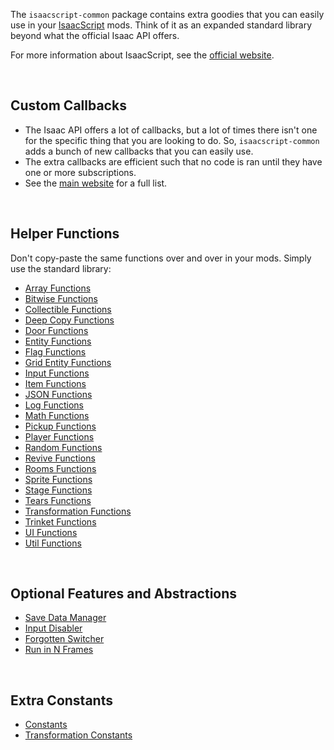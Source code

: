 The `isaacscript-common` package contains extra goodies that you can easily use in your [IsaacScript](https://isaacscript.github.io/) mods. Think of it as an expanded standard library beyond what the official Isaac API offers.

For more information about IsaacScript, see the [official website](https://isaacscript.github.io/).

<br />

## Custom Callbacks

- The Isaac API offers a lot of callbacks, but a lot of times there isn't one for the specific thing that you are looking to do. So, `isaacscript-common` adds a bunch of new callbacks that you can easily use.
- The extra callbacks are efficient such that no code is ran until they have one or more subscriptions.
- See the [main website](https://isaacscript.github.io/docs/function-signatures#custom-callbacks) for a full list.

<br />

## Helper Functions

Don't copy-paste the same functions over and over in your mods. Simply use the standard library:

- [Array Functions](modules/functions_array.html)
- [Bitwise Functions](modules/functions_bitwise.html)
- [Collectible Functions](modules/functions_collectibles.html)
- [Deep Copy Functions](modules/functions_deepCopy.html)
- [Door Functions](modules/functions_doors.html)
- [Entity Functions](modules/functions_entity.html)
- [Flag Functions](modules/functions_flag.html)
- [Grid Entity Functions](modules/functions_gridEntity.html)
- [Input Functions](modules/functions_input.html)
- [Item Functions](modules/functions_items.html)
- [JSON Functions](modules/functions_json.html)
- [Log Functions](modules/functions_log.html)
- [Math Functions](modules/functions_math.html)
- [Pickup Functions](modules/functions_pickups.html)
- [Player Functions](modules/functions_player.html)
- [Random Functions](modules/functions_random.html)
- [Revive Functions](modules/functions_revive.html)
- [Rooms Functions](modules/functions_rooms.html)
- [Sprite Functions](modules/functions_sprite.html)
- [Stage Functions](modules/functions_stage.html)
- [Tears Functions](modules/functions_tears.html)
- [Transformation Functions](modules/functions_transformations.html)
- [Trinket Functions](modules/functions_trinkets.html)
- [UI Functions](modules/functions_ui.html)
- [Util Functions](modules/functions_util.html)

<br />

## Optional Features and Abstractions

- [Save Data Manager](modules/features_saveDataManager_main.html)
- [Input Disabler](modules/features_disableInputs.html)
- [Forgotten Switcher](modules/features_forgottenSwitch.html)
- [Run in N Frames](modules/features_runInNFrames.html)

<br />

## Extra Constants

- [Constants](modules/constants.html)
- [Transformation Constants](modules/transformationMap.html)
